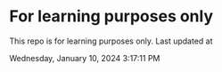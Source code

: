 # For learning purposes only
This repo is for learning purposes only.
Last updated at

Wednesday, January 10, 2024 3:17:11 PM


